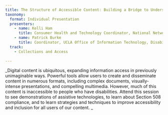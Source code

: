 ```yaml
---
title: The Structure of Accessible Content: Building a Bridge to Understanding
taxonomy:
  format: Individual Presentation
  presenters:
    - name: Kelli Ham
	  title: Consumer Health and Technology Coordinator, National Network of Libraries of Medicine, Pacific Southwest Region, UCLA Biomedical Library 
	- name: Patrick Burke
	  title: Coordinator, UCLA Office of Information Technology, Disabilities and Computing Program
  track:
    - Collections and Access
	
---
```

_Digital content is ubiquitous, expanding information access in previously unimaginable ways. Powerful tools allow 
users to create and disseminate content in numerous formats, including complex documents, visually-intense 
presentations, and compelling multimedia. However, much of this content is inaccessible to people who have disabilities. Attend this session to see demonstrations of assistive technologies, to learn about Section 508 compliance, and to learn strategies and techniques to improve accessibility and inclusion for all users of our content. _
